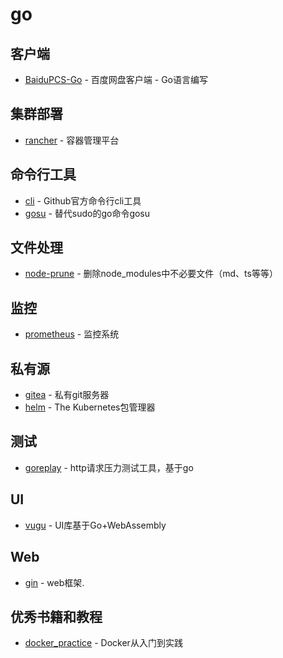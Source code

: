 # go

## 客户端

- [BaiduPCS-Go](https://github.com/iikira/BaiduPCS-Go) - 百度网盘客户端 - Go语言编写

## 集群部署

- [rancher](https://github.com/rancher/rancher) - 容器管理平台

## 命令行工具

- [cli](https://github.com/cli/cli) - Github官方命令行cli工具
- [gosu](https://github.com/tianon/gosu) - 替代sudo的go命令gosu

## 文件处理

- [node-prune](https://github.com/tj/node-prune) - 删除node_modules中不必要文件（md、ts等等）


## 监控

- [prometheus](https://github.com/prometheus/prometheus) - 监控系统

## 私有源

- [gitea](https://github.com/go-gitea/gitea) - 私有git服务器
- [helm](https://github.com/helm/helm) - The Kubernetes包管理器


## 测试

- [goreplay](https://github.com/buger/goreplay) - http请求压力测试工具，基于go


## UI

- [vugu](https://github.com/vugu/vugu) - UI库基于Go+WebAssembly


## Web

- [gin](https://github.com/gin-gonic/gin) - web框架.

## 优秀书籍和教程

- [docker_practice](https://github.com/yeasy/docker_practice) - Docker从入门到实践

